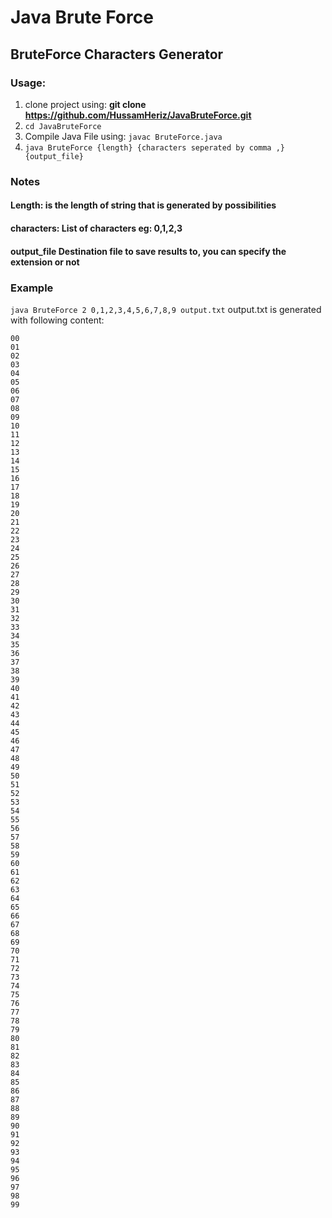 # Java Brute Force
## BruteForce Characters Generator

### Usage:
1. clone project using: **git clone https://github.com/HussamHeriz/JavaBruteForce.git**
2. ```cd JavaBruteForce```
3. Compile Java File using: ```javac BruteForce.java```
4. ```java BruteForce {length} {characters seperated by comma ,} {output_file}```

### Notes
#### **Length:** is the length of string that is generated by possibilities
#### **characters:** List of characters eg: 0,1,2,3
#### **output_file** Destination file to save results to, you can specify the extension or not

### Example
```java BruteForce 2 0,1,2,3,4,5,6,7,8,9 output.txt```
output.txt is generated with following content:
```
00
01
02
03
04
05
06
07
08
09
10
11
12
13
14
15
16
17
18
19
20
21
22
23
24
25
26
27
28
29
30
31
32
33
34
35
36
37
38
39
40
41
42
43
44
45
46
47
48
49
50
51
52
53
54
55
56
57
58
59
60
61
62
63
64
65
66
67
68
69
70
71
72
73
74
75
76
77
78
79
80
81
82
83
84
85
86
87
88
89
90
91
92
93
94
95
96
97
98
99
```
